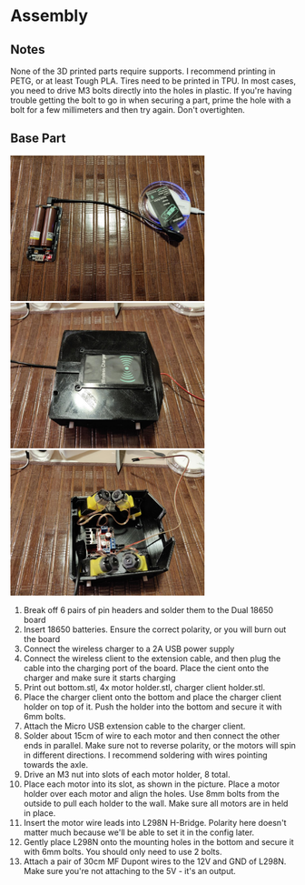 # Assembly
## Notes
None of the 3D printed parts require supports. I recommend printing in PETG, or at least Tough PLA. Tires need to be printed in TPU. In most cases, you need to drive M3 bolts directly into the holes in plastic. If you're having trouble getting the bolt to go in when securing a part, prime the hole with a bolt for a few millimeters and then try again. Don't overtighten.
## Base Part
<a href="images/assembly/charger.jpg"><img src="images/assembly/charger.jpg" height="256"></a>
<a href="images/assembly/wireless_client.jpg"><img src="images/assembly/wireless_client.jpg" height="256"></a>
<a href="images/assembly/motors.jpg"><img src="images/assembly/motors.jpg" height="256"></a>

1. Break off 6 pairs of pin headers and solder them to the Dual 18650 board
1. Insert 18650 batteries. Ensure the correct polarity, or you will burn out the board
1. Connect the wireless charger to a 2A USB power supply
1. Connect the wireless client to the extension cable, and then plug the cable into the charging port of the board. Place the cient onto the charger and make sure it starts charging
1. Print out bottom.stl, 4x motor holder.stl, charger client holder.stl.
1. Place the charger client onto the bottom and place the charger client holder on top of it. Push the holder into the bottom and secure it with 6mm bolts.
1. Attach the Micro USB extension cable to the charger client.
1. Solder about 15cm of wire to each motor and then connect the other ends in parallel. Make sure not to reverse polarity, or the motors will spin in different directions. I recommend soldering with wires pointing towards the axle.
1. Drive an M3 nut into slots of each motor holder, 8 total.
1. Place each motor into its slot, as shown in the picture. Place a motor holder over each motor and align the holes. Use 8mm bolts from the outside to pull each holder to the wall. Make sure all motors are in held in place.
1. Insert the motor wire leads into L298N H-Bridge. Polarity here doesn't matter much because we'll be able to set it in the config later.
1. Gently place L298N onto the mounting holes in the bottom and secure it with 6mm bolts. You should only need to use 2 bolts.
1. Attach a pair of 30cm MF Dupont wires to the 12V and GND of L298N. Make sure you're not attaching to the 5V - it's an output.

